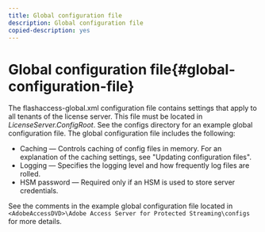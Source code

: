 ```yaml
---
title: Global configuration file
description: Global configuration file
copied-description: yes
---
```


# Global configuration file{#global-configuration-file}

The flashaccess-global.xml configuration file contains settings that apply to all tenants of the license server. This file must be located in *LicenseServer.ConfigRoot*. See the configs directory for an example global configuration file. The global configuration file includes the following:

* Caching — Controls caching of config files in memory. For an explanation of the caching settings, see "Updating configuration files". 
* Logging — Specifies the logging level and how frequently log files are rolled. 
* HSM password — Required only if an HSM is used to store server credentials.

See the comments in the example global configuration file located in `<AdobeAccessDVD>\Adobe Access Server for Protected Streaming\configs` for more details. 
